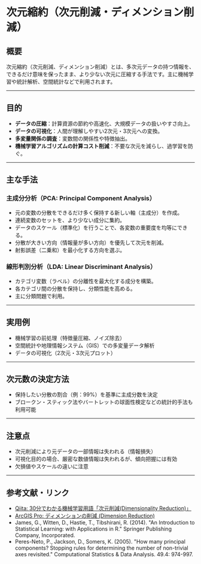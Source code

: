 # 次元縮約（次元削減・ディメンション削減）

## 概要

次元縮約（次元削減、ディメンション削減）とは、多次元データの持つ情報を、できるだけ意味を保ったまま、より少ない次元に圧縮する手法です。主に機械学習や統計解析、空間統計などで利用されます。

---

## 目的
- **データの圧縮**：計算資源の節約や高速化、大規模データの扱いやすさ向上。
- **データの可視化**：人間が理解しやすい2次元・3次元への変換。
- **多変量関係の調査**：変数間の関係性や特徴抽出。
- **機械学習アルゴリズムの計算コスト削減**：不要な次元を減らし、過学習を防ぐ。

---

## 主な手法

### 主成分分析（PCA: Principal Component Analysis）
- 元の変数の分散をできるだけ多く保持する新しい軸（主成分）を作成。
- 連続変数のセットを、より少ない成分に集約。
- データのスケール（標準化）を行うことで、各変数の重要度を均等にできる。
- 分散が大きい方向（情報量が多い方向）を優先して次元を削減。
- 射影誤差（二乗和）を最小化する方向を選ぶ。

### 線形判別分析（LDA: Linear Discriminant Analysis）
- カテゴリ変数（ラベル）の分離性を最大化する成分を構築。
- 各カテゴリ間の分散を保持し、分類性能を高める。
- 主に分類問題で利用。

---

## 実用例
- 機械学習の前処理（特徴量圧縮、ノイズ除去）
- 空間統計や地理情報システム（GIS）での多変量データ解析
- データの可視化（2次元・3次元プロット）

---

## 次元数の決定方法
- 保持したい分散の割合（例：99%）を基準に主成分数を決定
- ブロークン・スティック法やバートレットの球面性検定などの統計的手法も利用可能

---

## 注意点
- 次元削減により元データの一部情報は失われる（情報損失）
- 可視化目的の場合、厳密な数値情報は失われるが、傾向把握には有効
- 欠損値やスケールの違いに注意

---

## 参考文献・リンク
- [Qiita: 30分でわかる機械学習用語「次元削減(Dimensionality Reduction)」](https://qiita.com/aya_taka/items/4d3996b3f15aa712a54f)
- [ArcGIS Pro: ディメンションの削減 (Dimension Reduction)](https://pro.arcgis.com/ja/pro-app/latest/tool-reference/spatial-statistics/dimensionreduction.htm)
- James, G., Witten, D., Hastie, T., Tibshirani, R. (2014). "An Introduction to Statistical Learning: with Applications in R." Springer Publishing Company, Incorporated.
- Peres-Neto, P., Jackson, D., Somers, K. (2005). "How many principal components? Stopping rules for determining the number of non-trivial axes revisited." Computational Statistics & Data Analysis. 49.4: 974-997. 